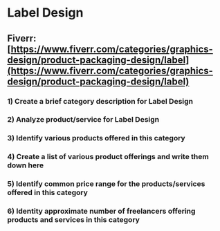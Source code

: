 # Label Design
## Fiverr: [https://www.fiverr.com/categories/graphics-design/product-packaging-design/label](https://www.fiverr.com/categories/graphics-design/product-packaging-design/label)
### 1) Create a brief category description for Label Design
### 2) Analyze product/service for Label Design
### 3) Identify various products offered in this category
### 4) Create a list of various product offerings and write them down here
### 5) Identify common price range for the products/services offered in this category
### 6) Identity approximate number of freelancers offering products and services in this category
